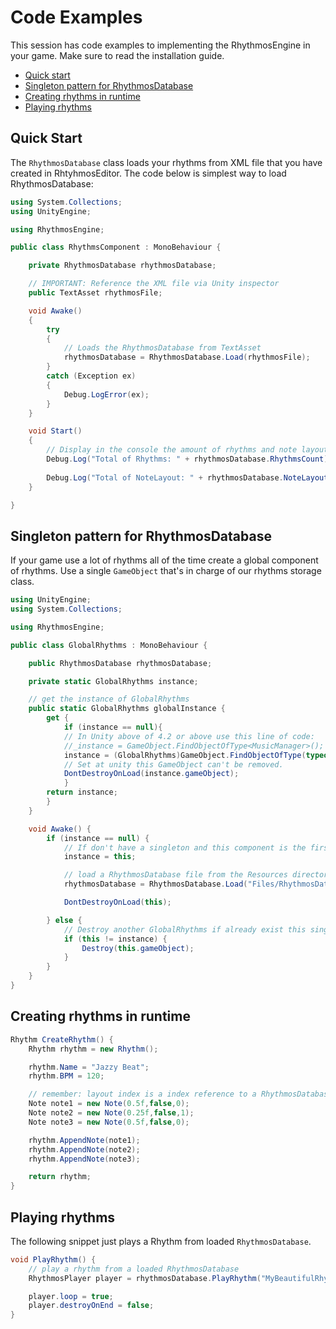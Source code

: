# Code Examples

This session has code examples to implementing the RhythmosEngine in your game. Make sure to read the installation guide.

- [Quick start](#quick-start)
- [Singleton pattern for RhythmosDatabase](#singleton-pattern-for-rhythmosdatabase)
- [Creating rhythms in runtime](#creating-rhythms-in-runtime)
- [Playing rhythms](#playing-rhythms)

## Quick Start

The `RhythmosDatabase` class loads your rhythms from XML file that you have created in RhtyhmosEditor. The code below is simplest way to load RhythmosDatabase:

```csharp
using System.Collections;
using UnityEngine;

using RhythmosEngine;

public class RhythmsComponent : MonoBehaviour {

    private RhythmosDatabase rhythmosDatabase;

    // IMPORTANT: Reference the XML file via Unity inspector
    public TextAsset rhythmosFile;

    void Awake()
    {
        try 
        {
            // Loads the RhythmosDatabase from TextAsset
            rhythmosDatabase = RhythmosDatabase.Load(rhythmosFile);
        } 
        catch (Exception ex)
        {
            Debug.LogError(ex);
        }
    }

    void Start()
    {
        // Display in the console the amount of rhythms and note layouts.
        Debug.Log("Total of Rhythms: " + rhythmosDatabase.RhythmsCount);
        
        Debug.Log("Total of NoteLayout: " + rhythmosDatabase.NoteLayoutCount);
    }

}
```

## Singleton pattern for RhythmosDatabase

If your game use a lot of rhythms all of the time create a global component of rhythms. Use a single `GameObject` that's in charge of our rhythms storage class.

```csharp
using UnityEngine;
using System.Collections;

using RhythmosEngine;

public class GlobalRhythms : MonoBehaviour {

    public RhythmosDatabase rhythmosDatabase;

    private static GlobalRhythms instance;

    // get the instance of GlobalRhythms
    public static GlobalRhythms globalInstance { 
        get { 
            if (instance == null){
            // In Unity above of 4.2 or above use this line of code:
            //_instance = GameObject.FindObjectOfType<MusicManager>();
            instance = (GlobalRhythms)GameObject.FindObjectOfType(typeof(GlobalRhythms));
            // Set at unity this GameObject can't be removed.
            DontDestroyOnLoad(instance.gameObject);
            }
        return instance;
        }
    }

    void Awake() { 
        if (instance == null) {
            // If don't have a singleton and this component is the first, make this component the singleton
            instance = this;

            // load a RhythmosDatabase file from the Resources directory
            rhythmosDatabase = RhythmosDatabase.Load("Files/RhythmosDatabase");

            DontDestroyOnLoad(this);

        } else {
            // Destroy another GlobalRhythms if already exist this singleton.
            if (this != instance) {
                Destroy(this.gameObject);
            }
        }
    }
}

```

## Creating rhythms in runtime

```csharp
Rhythm CreateRhythm() {
    Rhythm rhythm = new Rhythm();

    rhythm.Name = "Jazzy Beat";
    rhythm.BPM = 120;

    // remember: layout index is a index reference to a RhythmosDatabase
    Note note1 = new Note(0.5f,false,0);
    Note note2 = new Note(0.25f,false,1);
    Note note3 = new Note(0.5f,false,0); 

    rhythm.AppendNote(note1);
    rhythm.AppendNote(note2);
    rhythm.AppendNote(note3);

    return rhythm;
}
```

## Playing rhythms

The following snippet just plays a Rhythm from loaded `RhythmosDatabase`.

```csharp
void PlayRhythm() {
    // play a rhythm from a loaded RhythmosDatabase
    RhythmosPlayer player = rhythmosDatabase.PlayRhythm("MyBeautifulRhythm", 1f);

    player.loop = true;
    player.destroyOnEnd = false;
}
```
